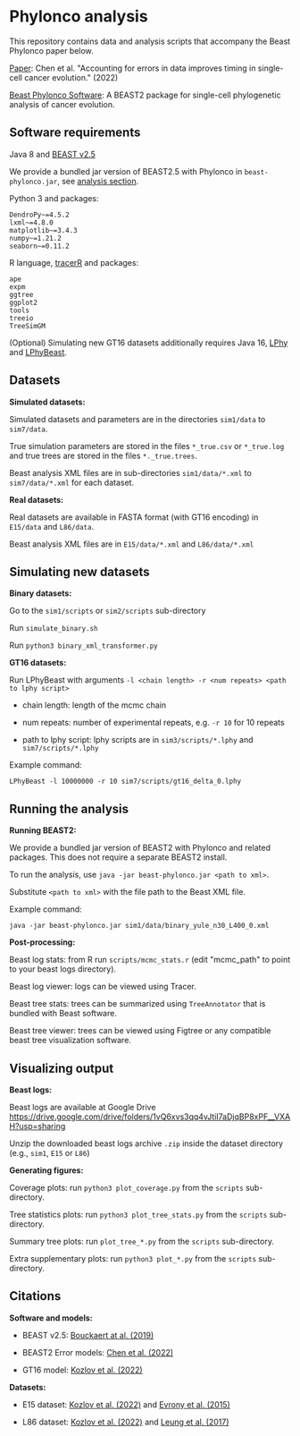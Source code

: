 # Phylonco analysis
This repository contains data and analysis scripts that accompany the Beast Phylonco paper below.

[Paper](https://doi.org/10.1101/2021.03.17.435906): Chen et al. "Accounting for errors in data improves timing in single-cell cancer evolution." (2022)

[Beast Phylonco Software](https://www.github.com/bioDS/beast-phylonco): A BEAST2 package for single-cell phylogenetic analysis of cancer evolution.

## Software requirements
Java 8 and [BEAST v2.5](https://github.com/CompEvol/beast2) 

We provide a bundled jar version of BEAST2.5 with Phylonco in `beast-phylonco.jar`, see [analysis section](https://github.com/bioDS/beast-phylonco-paper#running-the-analysis).

Python 3 and packages: 
```
DendroPy~=4.5.2
lxml~=4.8.0
matplotlib~=3.4.3
numpy~=1.21.2
seaborn~=0.11.2
```

R language, [tracerR](https://github.com/walterxie/TraceR) and packages: 
```
ape
expm
ggtree
ggplot2
tools
treeio
TreeSimGM
```

(Optional) Simulating new GT16 datasets additionally requires Java 16, [LPhy](https://github.com/LinguaPhylo/linguaPhylo) and [LPhyBeast](https://github.com/LinguaPhylo/LPhyBeast). 

## Datasets
**Simulated datasets:**

Simulated datasets and parameters are in the directories `sim1/data` to `sim7/data`. 

True simulation parameters are stored in the files `*_true.csv` or `*_true.log` and true trees are stored in the files `*._true.trees`. 

Beast analysis XML files are in sub-directories `sim1/data/*.xml` to `sim7/data/*.xml` for each dataset.

**Real datasets:**

Real datasets are available in FASTA format (with GT16 encoding) in `E15/data` and `L86/data`.

Beast analysis XML files are in `E15/data/*.xml` and `L86/data/*.xml`

## Simulating new datasets
**Binary datasets:**

Go to the `sim1/scripts` or `sim2/scripts` sub-directory

Run `simulate_binary.sh`

Run `python3 binary_xml_transformer.py`

**GT16 datasets:**

Run LPhyBeast with arguments `-l <chain length> -r <num repeats> <path to lphy script>`

* chain length: length of the mcmc chain

* num repeats: number of experimental repeats, e.g. `-r 10` for 10 repeats

* path to lphy script: lphy scripts are in `sim3/scripts/*.lphy` and `sim7/scripts/*.lphy`

Example command:

`LPhyBeast -l 10000000 -r 10 sim7/scripts/gt16_delta_0.lphy`

## Running the analysis
**Running BEAST2:**

We provide a bundled jar version of BEAST2 with Phylonco and related packages. This does not require a separate BEAST2 install.

To run the analysis, use `java -jar beast-phylonco.jar <path to xml>`.

Substitute `<path to xml>` with the file path to the Beast XML file. 

Example command:

`java -jar beast-phylonco.jar sim1/data/binary_yule_n30_L400_0.xml`

**Post-processing:**

Beast log stats: from R run `scripts/mcmc_stats.r` (edit "mcmc_path" to point to your beast logs directory).

Beast log viewer: logs can be viewed using Tracer.

Beast tree stats: trees can be summarized using `TreeAnnotator` that is bundled with Beast software.

Beast tree viewer: trees can be viewed using Figtree or any compatible beast tree visualization software.

## Visualizing output 
**Beast logs:**

Beast logs are available at Google Drive https://drive.google.com/drive/folders/1vQ6xvs3qq4vJtiI7aDjqBP8xPF__VXAH?usp=sharing

Unzip the downloaded beast logs archive `.zip` inside the dataset directory (e.g., `sim1`, `E15` or `L86`)

**Generating figures:**

Coverage plots: run `python3 plot_coverage.py` from the `scripts` sub-directory.

Tree statistics plots: run `python3 plot_tree_stats.py` from the `scripts` sub-directory.

Summary tree plots: run `plot_tree_*.py` from the `scripts` sub-directory.

Extra supplementary plots: run `python3 plot_*.py` from the `scripts` sub-directory.

## Citations
**Software and models:**

* BEAST v2.5: [Bouckaert at al. (2019)](https://doi.org/10.1371/journal.pcbi.1006650)

* BEAST2 Error models: [Chen et al. (2022)](https://doi.org/10.1101/2021.03.17.435906)

* GT16 model: [Kozlov et al. (2022)](https://doi.org/10.1186/s13059-021-02583-w) 

**Datasets:**

* E15 dataset: [Kozlov et al. (2022)](https://doi.org/10.1186/s13059-021-02583-w) and [Evrony et al. (2015)](https://doi.org/10.1016/j.neuron.2014.12.028)

* L86 dataset: [Kozlov et al. (2022)](https://doi.org/10.1186/s13059-021-02583-w) and [Leung et al. (2017)](http://www.genome.org/cgi/doi/10.1101/gr.209973.116.)
